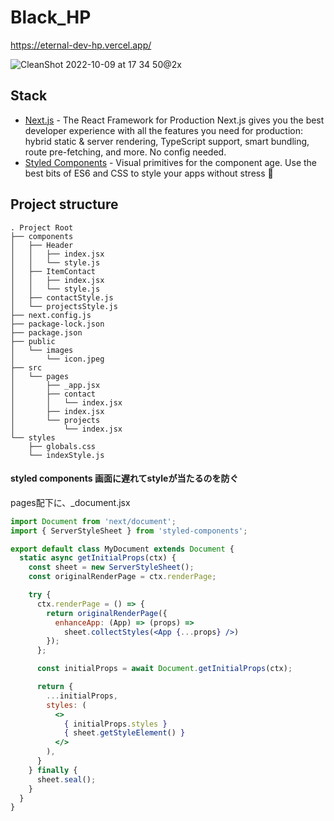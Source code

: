 # Black_HP
https://eternal-dev-hp.vercel.app/

![CleanShot 2022-10-09 at 17 34 50@2x](https://user-images.githubusercontent.com/96198088/194746601-915b50ff-6d7d-43ee-8f42-b625bfdfd383.png)
## Stack
- [Next.js](https://nextjs.org/) - The React Framework
for Production
Next.js gives you the best developer experience with all the features you need for production: hybrid static & server rendering, TypeScript support, smart bundling, route pre-fetching, and more. No config needed.
- [Styled Components](https://styled-components.com/) - Visual primitives for the component age. Use the best bits of ES6 and CSS to style your apps without stress 💅
## Project structure
```
. Project Root
├── components
│   ├── Header
│   │   ├── index.jsx
│   │   └── style.js
│   ├── ItemContact
│   │   ├── index.jsx
│   │   └── style.js
│   ├── contactStyle.js
│   └── projectsStyle.js
├── next.config.js
├── package-lock.json
├── package.json
├── public
│   └── images
│       └── icon.jpeg
├── src
│   └── pages
│       ├── _app.jsx
│       ├── contact
│       │   └── index.jsx
│       ├── index.jsx
│       └── projects
│           └── index.jsx
└── styles
    ├── globals.css
    └── indexStyle.js
```
#### styled components 画面に遅れてstyleが当たるのを防ぐ
pages配下に、_document.jsx
```js:_document.jsx
import Document from 'next/document';
import { ServerStyleSheet } from 'styled-components';

export default class MyDocument extends Document {
  static async getInitialProps(ctx) {
    const sheet = new ServerStyleSheet();
    const originalRenderPage = ctx.renderPage;

    try {
      ctx.renderPage = () => {
        return originalRenderPage({
          enhanceApp: (App) => (props) =>
            sheet.collectStyles(<App {...props} />)
        });
      };

      const initialProps = await Document.getInitialProps(ctx);

      return {
        ...initialProps,
        styles: (
          <>
            { initialProps.styles }
            { sheet.getStyleElement() }
          </>
        ),
      }
    } finally {
      sheet.seal();
    }
  }
}
```
